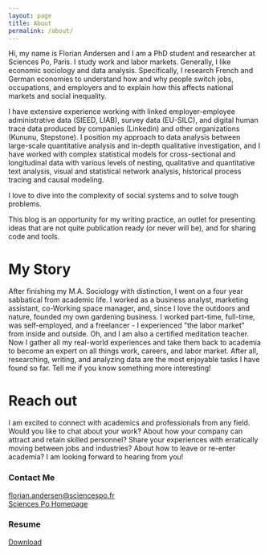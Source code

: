 ```yaml
---
layout: page
title: About
permalink: /about/
---
```


Hi, my name is Florian Andersen and I am a PhD student and researcher at Sciences Po, Paris. I study work and labor markets. Generally, I like economic sociology and data analysis. Specifically, I research French and German economies to understand how and why people switch jobs, occupations, and employers and to explain how this affects national markets and social inequality.

I have extensive experience working with linked employer-employee administrative data (SIEED, LIAB), survey data (EU-SILC), and digital human trace data produced by companies (Linkedin) and other organizations (Kununu, Stepstone). I position my approach to data analysis between large-scale quantitative analysis and in-depth qualitative investigation, and I have worked with complex statistical models for cross-sectional and longitudinal data with various levels of nesting, qualitative and quantitative text analysis, visual and statistical network analysis, historical process tracing and causal modeling.

I love to dive into the complexity of social systems and to solve tough problems.

This blog is an opportunity for my writing practice, an outlet for presenting ideas that are not quite publication ready (or never will be), and for sharing code and tools.

# My Story  
After finishing my M.A. Sociology with distinction, I went on a four year sabbatical from academic life. I worked as a business analyst, marketing assistant, co-Working space manager, and, since I love the outdoors and nature, founded my own gardening business. I worked part-time, full-time, was self-employed, and a freelancer - I experienced "the labor market" from inside and outside. Oh, and I am also a certified meditation teacher. Now I gather all my real-world experiences and take them back to academia to become an expert on all things work, careers, and labor market. After all, researching, writing, and analyzing data are the most enjoyable tasks I have found so far. Tell me if you know something more interesting! 

# Reach out 
I am excited to connect with academics and professionals from any field. Would you like to chat about your work? About how your company can attract and retain skilled personnel? Share your experiences with erratically moving between jobs and industries? About how to leave or re-enter academia? 
I am looking forward to hearing from you!

### Contact Me

[florian.andersen@sciencespo.fr](mailto:florian.andersen@sciencespo.fr)                                                            
[Sciences Po Homepage](https://www.sciencespo.fr/osc/en/node/2595.html)

### Resume
[Download](https://drive.google.com/file/d/18faJk_a3lIg4anUcCrLnF4-qqk3tP4y6/view?usp=sharing)


